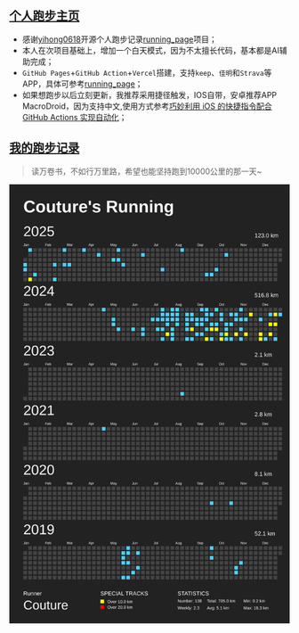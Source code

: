 ## [个人跑步主页](https://run.coutures.top/)
* 感谢[yihong0618](https://github.com/yihong0618)开源个人跑步记录[running_page](https://github.com/yihong0618/running_page)项目；
* 本人在次项目基础上，增加一个白天模式，因为不太擅长代码，基本都是AI辅助完成；
* `GitHub Pages`+`GitHub Action`+`Vercel`搭建，支持`keep`、`佳明`和`Strava`等APP，具体可参考[running_page](https://github.com/yihong0618/running_page)；
* 如果想跑步以后立刻更新，我推荐采用捷径触发，IOS自带，安卓推荐APP MacroDroid，因为支持中文,使用方式参考[巧妙利用 iOS 的快捷指令配合 GitHub Actions 实现自动化](https://github.com/yihong0618/gitblog/issues/198)；

## [我的跑步记录](https://run.coutures.top/)  
>读万卷书，不如行万里路，希望也能坚持跑到10000公里的那一天~

[![running](https://github.com/coutureone/running/blob/master/assets/github.svg)](https://run.coutures.top/)
